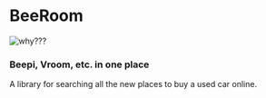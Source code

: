# BeeRoom
![why???](http://25.media.tumblr.com/tumblr_lzdjy2aDiu1r2pxgdo1_400.gif)
### Beepi, Vroom, etc. in one place

A library for searching all the new places to buy a used car online.
